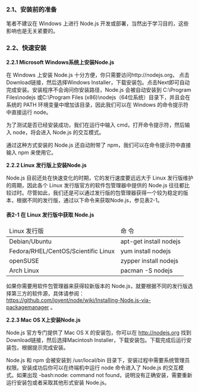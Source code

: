 <h3>2.1、安装前的准备</h3>

笔者不建议在 Windows 上进行 Node.js 开发或部署，当然出于学习目的，这些影响也是无关紧要的。


<h3>2.2、快速安装</h3>

<b>2.2.1 Microsoft Windows系统上安装Node.js</b>

在 Windows 上安装 Node.js 十分方便，你只需要访问http://nodejs.org， 点击Download链接，然后选择Windows Installer，下载安装包。点击Next即可自动完成安装。安装程序不会询问你安装路径，Node.js 会被自动安装到 C:\Program Files\nodejs 或C:\Program Files (x86)\nodejs（64位系统）目录下，并且会在系统的 PATH 环境变量中增加该目录，因此我们可以在 Windows 的命令提示符中直接运行 node。

为了测试是否已经安装成功，我们在运行中输入 cmd，打开命令提示符，然后输入 node，将会进入 Node.js 的交互模式。

通过这种方式安装的 Node.js 还自动附带了 npm，我们可以在命令提示符中直接输入 npm 来使用它。

<b>2.2.2 Linux 发行版上安装Node.js</b>

Node.js 目前还处在快速变化的时期，它的发行速度要远远大于 Linux 发行版维护的周期，因此各个 Linux 发行版官方的软件包管理器中提供的 Node.js 往往都比较过时。尽管如此，我们还是可以通过发行版的包管理器获得一个较为稳定的版本，根据不同的发行版，通过以下命令来获取Node.js，参见表2-1。

<h4>表2-1 在 Linux 发行版中获取 Node.js</h4>

<table>
    <thead>
    <tr>
        <td>Linux 发行版</td>
        <td>命 令</td>
    </tr>
    </thead>
    <tbody>
    <tr>
    	<td>Debian/Ubuntu</td>
    	<td>apt-get install nodejs</td>
	</tr>
	<tr>
		<td>Fedora/RHEL/CentOS/Scientific Linux</td>
		<td>yum install nodejs</td>
	</tr>
	<tr>
		<td>openSUSE</td>
		<td>zypper install nodejs</td>
	</tr>
	<tr>
		<td>Arch Linux</td>
		<td>pacman -S nodejs</td>
	</tr>
	</tbody>
</table>

如果你需要用软件包管理器来获得较新版本的 Node.js，就要根据不同的发行版选择第三方的软件源，具体请参阅：https://github.com/joyent/node/wiki/Installing-Node.js-via-packagemanager 。

<b>2.2.3 Mac OS X上安装Node.js</b>

Node.js 官方专门提供了 Mac OS X 的安装包，你可以在 http://nodejs.org 找到Download链接，然后选择Macintosh Installer，下载安装包。下载完成后运行安装包，根据提示完成安装。

Node.js 和 npm 会被安装到 /usr/local/bin 目录下，安装过程中需要系统管理员权限。安装成功后你可以在终端机中运行 node 命令进入了 Node.js 的交互模式。如果出现 -bash:node: command not found，说明没有正确安装，需要重新运行安装包或者采取其他形式安装 Node.js。



